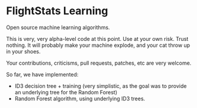 FlightStats Learning
========

Open source machine learning algorithms.

This is very, very alpha-level code at this point. Use at your own risk. Trust nothing. It will probably make your machine explode, and your cat throw up in your shoes.

Your contributions, criticisms, pull requests, patches, etc are very welcome.

So far, we have implemented: 

* ID3 decision tree + training (very simplistic, as the goal was to provide an underlying tree for the Random Forest)
* Random Forest algorithm, using underlying ID3 trees.
